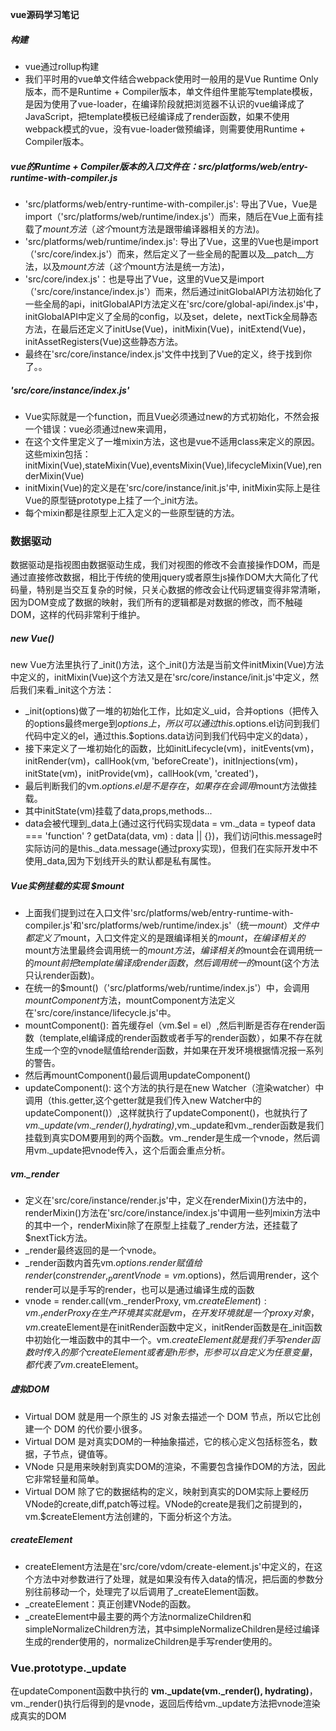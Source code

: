 **vue源码学习笔记**
##### 构建
+ vue通过rollup构建
+ 我们平时用的vue单文件结合webpack使用时一般用的是Vue Runtime Only版本，而不是Runtime + Compiler版本，单文件组件里能写template模板，是因为使用了vue-loader，在编译阶段就把浏览器不认识的vue编译成了JavaScript，把template模板已经编译成了render函数，如果不使用webpack模式的vue，没有vue-loader做预编译，则需要使用Runtime + Compiler版本。
##### vue的Runtime + Compiler版本的入口文件在：src/platforms/web/entry-runtime-with-compiler.js
+ 'src/platforms/web/entry-runtime-with-compiler.js': 导出了Vue，Vue是import（'src/platforms/web/runtime/index.js'）而来，随后在Vue上面有挂载了$mount方法（这个$mount方法是跟带编译器相关的方法)。
+ 'src/platforms/web/runtime/index.js': 导出了Vue，这里的Vue也是import（'src/core/index.js'）而来，然后定义了一些全局的配置以及__patch__方法，以及$mount方法（这个$mount方法是统一方法)，
+ 'src/core/index.js'：也是导出了Vue，这里的Vue又是import（'src/core/instance/index.js'）而来，然后通过initGlobalAPI方法初始化了一些全局的api，initGlobalAPI方法定义在'src/core/global-api/index.js'中，initGlobalAPI中定义了全局的config，以及set，delete，nextTick全局静态方法，在最后还定义了initUse(Vue)，initMixin(Vue)，initExtend(Vue)，initAssetRegisters(Vue)这些静态方法。
+ 最终在'src/core/instance/index.js'文件中找到了Vue的定义，终于找到你了。。
##### 'src/core/instance/index.js'
+ Vue实际就是一个function，而且Vue必须通过new的方式初始化，不然会报一个错误：vue必须通过new来调用，
+ 在这个文件里定义了一堆mixin方法，这也是vue不适用class来定义的原因。这些mixin包括：initMixin(Vue),stateMixin(Vue),eventsMixin(Vue),lifecycleMixin(Vue),renderMixin(Vue)
+ initMixin(Vue)的定义是在'src/core/instance/init.js'中, initMixin实际上是往Vue的原型链prototype上挂了一个_init方法。
+ 每个mixin都是往原型上汇入定义的一些原型链的方法。
### 数据驱动
数据驱动是指视图由数据驱动生成，我们对视图的修改不会直接操作DOM，而是通过直接修改数据，相比于传统的使用jquery或者原生js操作DOM大大简化了代码量，特别是当交互复杂的时候，只关心数据的修改会让代码逻辑变得非常清晰，因为DOM变成了数据的映射，我们所有的逻辑都是对数据的修改，而不触碰DOM，这样的代码非常利于维护。
##### new Vue()
new Vue方法里执行了_init()方法，这个_init()方法是当前文件initMixin(Vue)方法中定义的，initMixin(Vue)这个方法又是在'src/core/instance/init.js'中定义，然后我们来看_init这个方法：
+ _init(options)做了一堆的初始化工作，比如定义_uid，合并options（把传入的options最终merge到$options上，所以可以通过this.$options.el访问到我们代码中定义的el，通过this.$options.data访问到我们代码中定义的data），
+ 接下来定义了一堆初始化的函数，比如initLifecycle(vm)，initEvents(vm)，initRender(vm)，callHook(vm, 'beforeCreate')，initInjections(vm)，initState(vm)，initProvide(vm)，callHook(vm, 'created')，
+ 最后判断我们的vm.$options.el是不是存在，如果存在会调用$mount方法做挂载。
+ 其中initState(vm)挂载了data,props,methods...
+ data会被代理到_data上(通过这行代码实现data = vm._data = typeof data === 'function' ? getData(data, vm) : data || {})，我们访问this.message时实际访问的是this._data.message(通过proxy实现)，但我们在实际开发中不使用_data,因为下划线开头的默认都是私有属性。
##### Vue实例挂载的实现 $mount
+ 上面我们提到过在入口文件'src/platforms/web/entry-runtime-with-compiler.js'和'src/platforms/web/runtime/index.js'（统一$mount）文件中都定义了$mount，入口文件定义的是跟编译相关的$mount，在编译相关的$mount方法里最终会调用统一的$mount方法，编译相关的$mount会在调用统一的$mount前把template编译成render函数，然后调用统一的$mount(这个方法只认render函数)。
+ 在统一的$mount()（'src/platforms/web/runtime/index.js'）中，会调用*mountComponent*方法，mountComponent方法定义在'src/core/instance/lifecycle.js'中。
+ mountComponent(): 首先缓存el（vm.$el = el）,然后判断是否存在render函数（template,el编译成的render函数或者手写的render函数），如果不存在就生成一个空的vnode赋值给render函数，并如果在开发环境根据情况报一系列的警告。
+ 然后再mountComponent()最后调用updateComponent()
+ updateComponent(): 这个方法的执行是在new Watcher（渲染watcher）中调用（this.getter,这个getter就是我们传入new Watcher中的updateComponent()）,这样就执行了updateComponent()，也就执行了*vm._update(vm._render(),hydrating)*,vm._update和vm._render函数是我们挂载到真实DOM要用到的两个函数。vm._render是生成一个vnode，然后调用vm._update把vnode传入，这个后面会重点分析。
##### vm._render
+ 定义在'src/core/instance/render.js'中，定义在renderMixin()方法中的，renderMixin()方法在'src/core/instance/index.js'中调用一些列mixin方法中的其中一个，renderMixin除了在原型上挂载了_render方法，还挂载了$nextTick方法。
+ _render最终返回的是一个vnode。
+ _render函数内首先vm.$options.render赋值给render(const { render, _parentVnode } = vm.$options)，然后调用render，这个render可以是手写的render，也可以是通过编译生成的函数
+ vnode = render.call(vm._renderProxy, vm.$createElement): vm._renderProxy在生产环境其实就是vm，在开发环境就是一个proxy对象，vm.$createElement是在initRender函数中定义，initRender函数是在_init函数中初始化一堆函数中的其中一个。vm.$createElement就是我们手写render函数时传入的那个createElement或者是h形参，形参可以自定义为任意变量，都代表了vm.$createElement。
##### 虚拟DOM
+ Virtual DOM 就是用一个原生的 JS 对象去描述一个 DOM 节点，所以它比创建一个 DOM 的代价要小很多。
+ Virtual DOM 是对真实DOM的一种抽象描述，它的核心定义包括标签名，数据，子节点，键值等。
+ VNode 只是用来映射到真实DOM的渲染，不需要包含操作DOM的方法，因此它非常轻量和简单。
+ Virtual DOM 除了它的数据结构的定义，映射到真实的DOM实际上要经历VNode的create,diff,patch等过程。VNode的create是我们之前提到的，vm.$createElement方法创建的，下面分析这个方法。
##### createElement
+ createElement方法是在'src/core/vdom/create-element.js'中定义的，在这个方法中对参数进行了处理，就是如果没有传入data的情况，把后面的参数分别往前移动一个，处理完了以后调用了_createElement函数。
+ _createElement：真正创建VNode的函数。 
+ _createElement中最主要的两个方法normalizeChildren和simpleNormalizeChildren方法，其中simpleNormalizeChildren是经过编译生成的render使用的，normalizeChildren是手写render使用的。
### Vue.prototype._update
在updateComponent函数中执行的 **vm._update(vm._render(), hydrating)**，vm._render()执行后得到的是vnode，返回后传给vm._update方法把vnode渲染成真实的DOM

